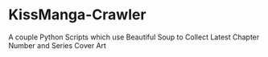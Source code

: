 # KissManga-Crawler
A couple Python Scripts which use Beautiful Soup to Collect Latest Chapter Number and Series Cover Art
